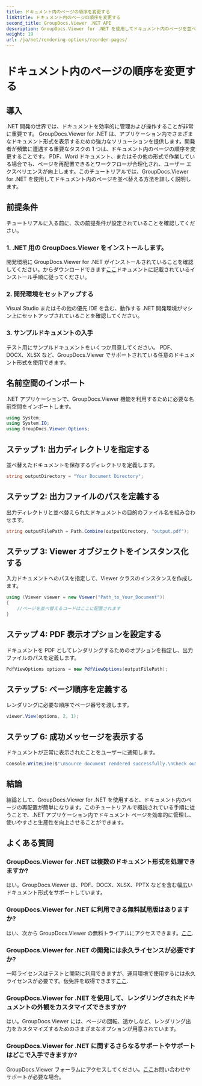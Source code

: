 ```yaml
---
title: ドキュメント内のページの順序を変更する
linktitle: ドキュメント内のページの順序を変更する
second_title: GroupDocs.Viewer .NET API
description: GroupDocs.Viewer for .NET を使用してドキュメント内のページを並べ替える方法を学びます。シームレスなドキュメント管理については、段階的なチュートリアルに従ってください。
weight: 19
url: /ja/net/rendering-options/reorder-pages/
---
```


# ドキュメント内のページの順序を変更する

## 導入
.NET 開発の世界では、ドキュメントを効率的に管理および操作することが非常に重要です。 GroupDocs.Viewer for .NET は、アプリケーション内でさまざまなドキュメント形式を表示するための強力なソリューションを提供します。開発者が頻繁に遭遇する重要なタスクの 1 つは、ドキュメント内のページの順序を変更することです。 PDF、Word ドキュメント、またはその他の形式で作業している場合でも、ページを再配置できるとワークフローが合理化され、ユーザー エクスペリエンスが向上します。このチュートリアルでは、GroupDocs.Viewer for .NET を使用してドキュメント内のページを並べ替える方法を詳しく説明します。
## 前提条件
チュートリアルに入る前に、次の前提条件が設定されていることを確認してください。
### 1. .NET 用の GroupDocs.Viewer をインストールします。
開発環境に GroupDocs.Viewer for .NET がインストールされていることを確認してください。からダウンロードできます[ここ](https://releases.groupdocs.com/viewer/net/)ドキュメントに記載されているインストール手順に従ってください。
### 2. 開発環境をセットアップする
Visual Studio またはその他の優先 IDE を含む、動作する .NET 開発環境がマシン上にセットアップされていることを確認してください。
### 3. サンプルドキュメントの入手
テスト用にサンプルドキュメントをいくつか用意してください。 PDF、DOCX、XLSX など、GroupDocs.Viewer でサポートされている任意のドキュメント形式を使用できます。

## 名前空間のインポート
.NET アプリケーションで、GroupDocs.Viewer 機能を利用するために必要な名前空間をインポートします。

```csharp
using System;
using System.IO;
using GroupDocs.Viewer.Options;
```
## ステップ 1: 出力ディレクトリを指定する
並べ替えたドキュメントを保存するディレクトリを定義します。
```csharp
string outputDirectory = "Your Document Directory";
```
## ステップ 2: 出力ファイルのパスを定義する
出力ディレクトリと並べ替えられたドキュメントの目的のファイル名を組み合わせます。
```csharp
string outputFilePath = Path.Combine(outputDirectory, "output.pdf");
```
## ステップ 3: Viewer オブジェクトをインスタンス化する
入力ドキュメントへのパスを指定して、Viewer クラスのインスタンスを作成します。
```csharp
using (Viewer viewer = new Viewer("Path_to_Your_Document"))
{
    //ページを並べ替えるコードはここに配置されます
}
```
## ステップ 4: PDF 表示オプションを設定する
ドキュメントを PDF としてレンダリングするためのオプションを指定し、出力ファイルのパスを定義します。
```csharp
PdfViewOptions options = new PdfViewOptions(outputFilePath);
```
## ステップ 5: ページ順序を定義する
レンダリングに必要な順序でページ番号を渡します。
```csharp
viewer.View(options, 2, 1);
```
## ステップ 6: 成功メッセージを表示する
ドキュメントが正常に表示されたことをユーザーに通知します。
```csharp
Console.WriteLine($"\nSource document rendered successfully.\nCheck output in {outputDirectory}.");
```

## 結論
結論として、GroupDocs.Viewer for .NET を使用すると、ドキュメント内のページの再配置が簡単になります。このチュートリアルで概説されている手順に従うことで、.NET アプリケーション内でドキュメント ページを効率的に管理し、使いやすさと生産性を向上させることができます。
## よくある質問
### GroupDocs.Viewer for .NET は複数のドキュメント形式を処理できますか?
はい。GroupDocs.Viewer は、PDF、DOCX、XLSX、PPTX などを含む幅広いドキュメント形式をサポートしています。
### GroupDocs.Viewer for .NET に利用できる無料試用版はありますか?
はい、次から GroupDocs.Viewer の無料トライアルにアクセスできます。[ここ](https://releases.groupdocs.com/).
### GroupDocs.Viewer for .NET の開発には永久ライセンスが必要ですか?
一時ライセンスはテストと開発に利用できますが、運用環境で使用するには永久ライセンスが必要です。仮免許を取得できます[ここ](https://purchase.groupdocs.com/temporary-license/).
### GroupDocs.Viewer for .NET を使用して、レンダリングされたドキュメントの外観をカスタマイズできますか?
はい。GroupDocs.Viewer には、ページの回転、透かしなど、レンダリング出力をカスタマイズするためのさまざまなオプションが用意されています。
### GroupDocs.Viewer for .NET に関するさらなるサポートやサポートはどこで入手できますか?
 GroupDocs.Viewer フォーラムにアクセスしてください。[ここ](https://forum.groupdocs.com/c/viewer/9)お問い合わせやサポートが必要な場合。